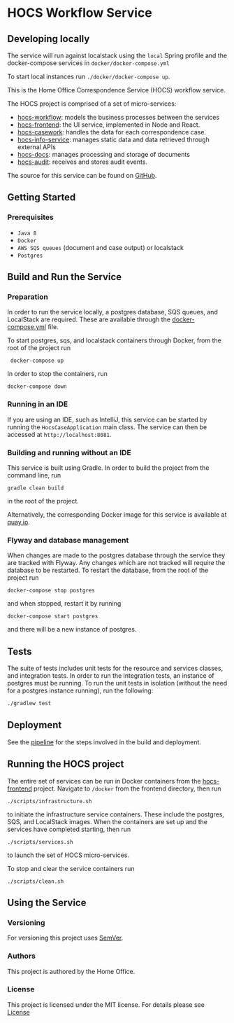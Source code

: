 # HOCS Workflow Service
 
 ## Developing locally
 
 The service will run against localstack using the `local` Spring profile and the docker-compose services in `docker/docker-compose.yml`
 
To start local instances run `./docker/docker-compose up`.
 
This is the Home Office Correspondence Service (HOCS) workflow service.

The HOCS project is comprised of a set of micro-services:
* [hocs-workflow](https://github.com/UKHomeOffice/hocs-workflow): models the business processes between the services
* [hocs-frontend](https://github.com/UKHomeOffice/hocs-frontend): the UI service, implemented in Node and React.
* [hocs-casework](https://github.com/UKHomeOffice/hocs-casework): handles the data for each correspondence case.
* [hocs-info-service](https://github.com/UKHomeOffice/hocs-info-service): manages static data and data retrieved through external APIs
* [hocs-docs](https://github.com/UKHomeOffice/hocs-docs): manages processing and storage of documents
* [hocs-audit](https://github.com/UKHomeOffice/hocs-audit): receives and stores audit events.

The source for this service can be found on [GitHub](https://github.com/UKHomeOffice/hocs-workflow.git).


## Getting Started

### Prerequisites

* ```Java 8```
* ```Docker```
* ```AWS SQS queues``` (document and case output) or localstack
* ```Postgres``` 
 
## Build and Run the Service

### Preparation
In order to run the service locally, a postgres database, SQS queues, and LocalStack are required. 
These are available through the [docker-compose.yml](docker-compose.yml) file.

To start postgres, sqs, and localstack containers through Docker, from the root of the project run 

```
 docker-compose up 
 ```
In order to stop the containers, run
````$xslt
docker-compose down
````

### Running in an IDE

If you are using an IDE, such as IntelliJ, this service can be started by running the ```HocsCaseApplication``` main class. 
The service can then be accessed at ```http://localhost:8081```.

### Building and running without an IDE

This service is built using Gradle. In order to build the project from the command line, run

```
gradle clean build
```
in the root of the project.

Alternatively, the corresponding Docker image for this service is available at [quay.io](https://quay.io/repository/ukhomeofficedigital/hocs-workflow).

### Flyway and database management

When changes are made to the postgres database through the service they are tracked with Flyway. Any changes which are not tracked will require the database to be restarted. 
To restart the database, from the root of the project run

```$xslt
docker-compose stop postgres
```
and when stopped, restart it by running
```$xslt
docker-compose start postgres
```
and there will be a new instance of postgres.

## Tests

The suite of tests includes unit tests for the resource and services classes, and integration tests. In order to run the integration tests, an instance of postgres must be running.
To run the unit tests in isolation (without the need for a postgres instance running), run the following:
```bash
./gradlew test
```

## Deployment

 See the [pipeline](.drone.yml) for the steps involved in the build and deployment.

## Running the HOCS project

The entire set of services can be run in Docker containers from the
 [hocs-frontend](https://github.com/UKHomeOffice/hocs-frontend) project. Navigate to ```/docker``` from the frontend directory, then run
 
 ```$xslt
./scripts/infrastructure.sh
```
to initiate the infrastructure service containers. These include the postgres, SQS, and LocalStack images. 
When the containers are set up and the services have completed starting, then run

```$xslt
./scripts/services.sh
```
to launch the set of HOCS micro-services.

To stop and clear the service containers run
```
./scripts/clean.sh
```
## Using the Service

### Versioning

For versioning this project uses [SemVer](https://semver.org/).

### Authors

This project is authored by the Home Office.

### License 

This project is licensed under the MIT license. For details please see [License](LICENSE) 

